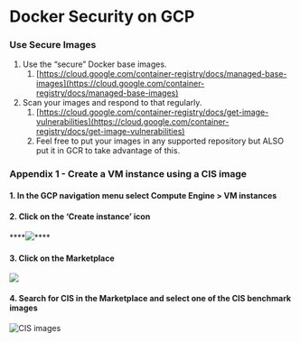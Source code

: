 # Docker Security on GCP

### Use Secure Images

1. Use the “secure” Docker base images.
   1.  [https://cloud.google.com/container-registry/docs/managed-base-images](https://cloud.google.com/container-registry/docs/managed-base-images)
2. Scan your images and respond to that regularly.
   1. [https://cloud.google.com/container-registry/docs/get-image-vulnerabilities](https://cloud.google.com/container-registry/docs/get-image-vulnerabilities)
   2. Feel free to put your images in any supported repository but ALSO put it in GCR to take advantage of this.

### **Appendix 1 - Create a VM instance using a CIS image**

#### **1. In the GCP navigation menu select Compute Engine &gt; VM instances**

#### **2. Click on the ‘Create instance’ icon**

\*\*\*\*![](https://lh4.googleusercontent.com/ny6bHkofYF-BMoV0g0gw-dk7ILahggoulCM4-XWdv211o7bnGjuAqm-jVr5xKOotw4NhvDgv2XOApwCtbKgUUtuosVaIzHcPmaAUpAqcxW2OWnXH0pKJpd1eAifgV_5IdnN06hXt)\*\*\*\*

#### **3. Click on the Marketplace**

![](https://lh6.googleusercontent.com/jdMC6JF3H87yegh8oDX-4fa4Mm3rg6Q9HLaa3PUBH-ph7fdcHBTeE7xCfXNDB9wl4OEqg8V1sAofx8Y5N4YytGeBRZ0Nz0XCTw2BYB3cbegsO4CcutFRV5d_Z-dArnBiYjrHAFp_)

#### **4. Search for CIS in the Marketplace and select one of the CIS benchmark images** 

![CIS images](https://lh6.googleusercontent.com/qyPh1WH4_tyum6lKX95V5_NpRsY0257QjLjpD-sStTc7m2St6Hyf2zD5S_eoQa4RyqBzhvXs2u5vOebA1IH0hHp838xLn_JGCwSDLqoR1ZRtram8ywcsekedH727eUDDzo9IQYPL)

